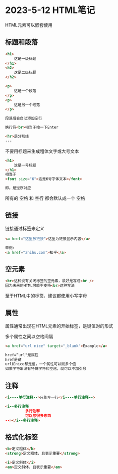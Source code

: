 # 2023-5-12 HTML笔记

HTML元素可以嵌套使用

## 标题和段落

```html
<h1>
    这是一级标题
</h1>
<h2>
    这是二级标题
</h2>

<p>
    这是一个段落
</p>
<p>
    这是另一个段落
</p>

段落后会自动添加空行

换行符<br>相当于按一下Enter

<hr>是分割线
---
```

不要用标题来生成粗体文字或大号文本

```html
<h1>
    这是一号标题
</h1>
相当于
<font size="6">这是6号字体文本</font>

即，是逆序对应
```



所有的 空格 和 空行 都会默认成一个 空格





## 链接

链接通过标签<a>来定义

```html
<a href="这里放链接">这里为链接显示内容</a>

举例:
<a href="zhihu.com">知乎</a>
```


## 空元素

```html
<br>这种没有关闭标签的空元素，最好是写成<br />
因为未来的HTML可能不支持<br>这种写法
```

至于HTML中的标签，建议都使用小写字母



## 属性

属性通常出现在HTML元素的开始标签，是键值对的形式

多个属性之间以空格间隔

```html
<a href="url nice" target="_blank">Example</a>

href=“url"是属性
href是键
url和nice都是值，一个属性可以赋多个值
如果字符串没有特殊字符和空格，就可以不加引号
```



## 注释

```html
<i----单行注释-->只能写一行</i----单行注释-->

<i--多行注释
         多行注释
         可以写很多东西
--></i--多行注释>
```



## 格式化标签

```html
<b>定义粗体</b>
<strong>定义粗体，且表示重要</strong>

<i>定义斜体</i>
<em>定义斜体，且表示重要</em>
```



